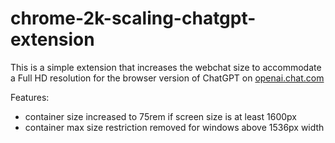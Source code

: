 # chrome-2k-scaling-chatgpt-extension

This is a simple extension that increases the webchat size to accommodate a Full HD resolution for the browser version of ChatGPT on [openai.chat.com](https://chat.openai.com/)

Features:
- container size increased to 75rem if screen size is at least 1600px
- container max size restriction removed for windows above 1536px width
